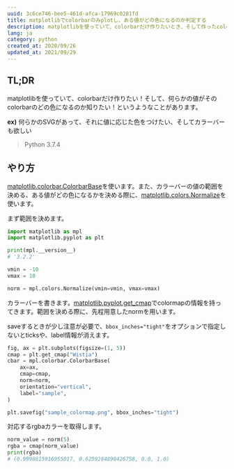 ```yaml
---
uuid: 3c6ce746-bee5-461d-afca-17969c0281fd
title: matplotlibでcolorbarのみplotし、ある値がどの色になるのか判定する
description: matplotlibを使っていて、colorbarだけ作りたいとき、そして作ったcolorbarに対して、ある値がどの色になるのか知りたい、というニッチな状況への対応策
lang: ja
category: python
created_at: 2020/09/26
updated_at: 2021/09/29
---
```

## TL;DR

matplotlibを使っていて、colorbarだけ作りたい！そして、何らかの値がそのcolorbarのどの色になるのか知りたい！というようなことがあります。

**ex)**
何らかのSVGがあって、それに値に応じた色をつけたい、そしてカラーバーも欲しい

 > 
 > Python 3.7.4

## やり方

[matplotlib.colorbar.ColorbarBase](https://matplotlib.org/3.3.1/api/colorbar_api.html#matplotlib.colorbar.ColorbarBase)を使います。また、カラーバーの値の範囲を決める、ある値がどの色になるかを決める際に、[matplotlib.colors.Normalize](https://matplotlib.org/3.3.1/api/_as_gen/matplotlib.colors.Normalize.html)を使います。

まず範囲を決めます。

````python
import matplotlib as mpl
import matplotlib.pyplot as plt

print(mpl.__version__)
# '3.2.2'

vmin = -10
vmax = 10

norm = mpl.colors.Normalize(vmin=vmin, vmax=vmax)
````

カラーバーを書きます。[matplotlib.pyplot.get_cmap](https://matplotlib.org/3.3.1/tutorials/colors/colormaps.html)でcolormapの情報を持ってきます。範囲を決める際に、先程用意したnormを用います。

saveするときが少し注意が必要で、`bbox_inches="tight"`をオプションで指定しないとticksや、label情報が消えます。

````python
fig, ax = plt.subplots(figsize=(1, 5))
cmap = plt.get_cmap("Wistia")
cbar = mpl.colorbar.ColorbarBase(
    ax=ax,
    cmap=cmap,
    norm=norm,
    orientation="vertical",
    label="sample",
)

plt.savefig("sample_colormap.png", bbox_inches="tight")
````

<amp-img src="/images/colorbar_sample.png" height="20rem" width="8rem" alt="sample_colorbar" />

対応するrgbaカラーを取得します。

````python
norm_value = norm(5)
rgba = cmap(norm_value)
print(rgba)
# (0.9998615916955017, 0.6259284890426758, 0.0, 1.0)
````